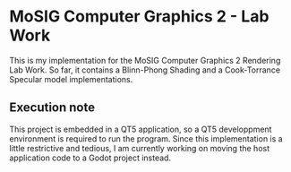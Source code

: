 # MoSIG Computer Graphics 2 - Lab Work

This is my implementation for the MoSIG Computer Graphics 2 Rendering Lab Work. So far, it contains a Blinn-Phong Shading and a Cook-Torrance Specular model implementations.

## Execution note

This project is embedded in a QT5 application, so a QT5 developpment environment is required to run the program.
Since this implementation is a little restrictive and tedious, I am currently working on moving the host application code to a Godot project instead.
